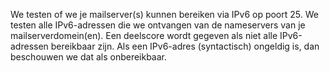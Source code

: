We testen of we je mailserver(s) kunnen bereiken via IPv6 op poort 25. We testen alle IPv6-adressen die we ontvangen van de nameservers van je mailserverdomein(en). Een deelscore wordt gegeven als niet alle IPv6-adressen bereikbaar zijn. Als een IPv6-adres (syntactisch) ongeldig is, dan beschouwen we dat als onbereikbaar.
